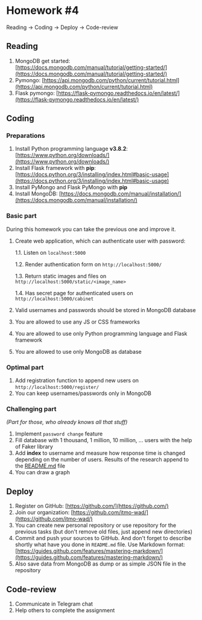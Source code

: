 # Homework #4

Reading → Coding → Deploy → Code-review

## Reading

1. MongoDB get started: [https://docs.mongodb.com/manual/tutorial/getting-started/](https://docs.mongodb.com/manual/tutorial/getting-started/)
2. Pymongo: [https://api.mongodb.com/python/current/tutorial.html](https://api.mongodb.com/python/current/tutorial.html)
3. Flask pymongo: [https://flask-pymongo.readthedocs.io/en/latest/](https://flask-pymongo.readthedocs.io/en/latest/)

## Coding

### Preparations

1. Install Python programming language **v3.8.2**: [https://www.python.org/downloads/](https://www.python.org/downloads/)
2. Install Flask framework with **pip**: [https://docs.python.org/3/installing/index.html#basic-usage](https://docs.python.org/3/installing/index.html#basic-usage)
3. Install PyMongo and Flask PyMongo with **pip**
4. Install MongoDB: [https://docs.mongodb.com/manual/installation/](https://docs.mongodb.com/manual/installation/)

### Basic part

During this homework you can take the previous one and improve it.

1. Create web application, which can authenticate user with password:

    1.1. Listen on `localhost:5000`
    
    1.2. Render authentication form on `http://localhost:5000/`
    
    1.3. Return static images and files on `http://localhost:5000/static/<image_name>`
    
    1.4. Has secret page for authenticated users on `http://localhost:5000/cabinet`
    
2. Valid usernames and passwords should be stored in MongoDB database
3. You are allowed to use any JS or CSS frameworks
4. You are allowed to use only Python programming language and Flask framework
5. You are allowed to use only MongoDB as database

### Optimal part

1. Add registration function to append new users on `http://localhost:5000/register/`
2. You can keep usernames/passwords only in MongoDB

### Challenging part

*(Part for those, who already knows all that stuff)*

1. Implement `password change` feature
2. Fill database with 1 thousand, 1 million, 10 million, ... users with the help of Faker library
3. Add **index** to username and measure how response time is changed depending on the number of users. Results of the research append to the [README.md](http://readme.md) file
4. You can draw a graph

## Deploy

1. Register on GitHub: [https://github.com/](https://github.com/)
2. Join our organization: [https://github.com/itmo-wad/](https://github.com/itmo-wad/)
3. You can create new personal repository or use repository for the previous tasks (but don't remove old files, just append new directories)
4. Commit and push your sources to GitHub. And don't forget to describe shortly what have you done in `README.md` file. Use Markdown format: [https://guides.github.com/features/mastering-markdown/](https://guides.github.com/features/mastering-markdown/)
5. Also save data from MongoDB as dump or as simple JSON file in the repository

## Code-review

1. Communicate in Telegram chat
2. Help others to complete the assignment
